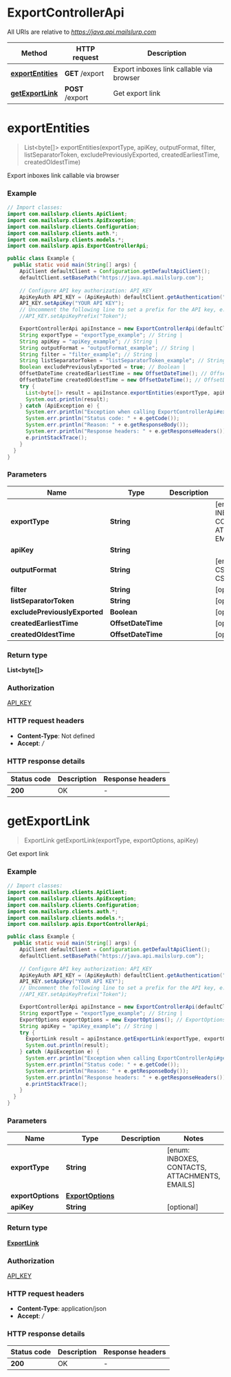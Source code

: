 # ExportControllerApi

All URIs are relative to *https://java.api.mailslurp.com*

Method | HTTP request | Description
------------- | ------------- | -------------
[**exportEntities**](ExportControllerApi#exportEntities) | **GET** /export | Export inboxes link callable via browser
[**getExportLink**](ExportControllerApi#getExportLink) | **POST** /export | Get export link


<a name="exportEntities"></a>
# **exportEntities**
> List&lt;byte[]&gt; exportEntities(exportType, apiKey, outputFormat, filter, listSeparatorToken, excludePreviouslyExported, createdEarliestTime, createdOldestTime)

Export inboxes link callable via browser

### Example
```java
// Import classes:
import com.mailslurp.clients.ApiClient;
import com.mailslurp.clients.ApiException;
import com.mailslurp.clients.Configuration;
import com.mailslurp.clients.auth.*;
import com.mailslurp.clients.models.*;
import com.mailslurp.apis.ExportControllerApi;

public class Example {
  public static void main(String[] args) {
    ApiClient defaultClient = Configuration.getDefaultApiClient();
    defaultClient.setBasePath("https://java.api.mailslurp.com");
    
    // Configure API key authorization: API_KEY
    ApiKeyAuth API_KEY = (ApiKeyAuth) defaultClient.getAuthentication("API_KEY");
    API_KEY.setApiKey("YOUR API KEY");
    // Uncomment the following line to set a prefix for the API key, e.g. "Token" (defaults to null)
    //API_KEY.setApiKeyPrefix("Token");

    ExportControllerApi apiInstance = new ExportControllerApi(defaultClient);
    String exportType = "exportType_example"; // String | 
    String apiKey = "apiKey_example"; // String | 
    String outputFormat = "outputFormat_example"; // String | 
    String filter = "filter_example"; // String | 
    String listSeparatorToken = "listSeparatorToken_example"; // String | 
    Boolean excludePreviouslyExported = true; // Boolean | 
    OffsetDateTime createdEarliestTime = new OffsetDateTime(); // OffsetDateTime | 
    OffsetDateTime createdOldestTime = new OffsetDateTime(); // OffsetDateTime | 
    try {
      List<byte[]> result = apiInstance.exportEntities(exportType, apiKey, outputFormat, filter, listSeparatorToken, excludePreviouslyExported, createdEarliestTime, createdOldestTime);
      System.out.println(result);
    } catch (ApiException e) {
      System.err.println("Exception when calling ExportControllerApi#exportEntities");
      System.err.println("Status code: " + e.getCode());
      System.err.println("Reason: " + e.getResponseBody());
      System.err.println("Response headers: " + e.getResponseHeaders());
      e.printStackTrace();
    }
  }
}
```

### Parameters

Name | Type | Description  | Notes
------------- | ------------- | ------------- | -------------
 **exportType** | **String**|  | [enum: INBOXES, CONTACTS, ATTACHMENTS, EMAILS]
 **apiKey** | **String**|  |
 **outputFormat** | **String**|  | [enum: CSV_DEFAULT, CSV_EXCEL]
 **filter** | **String**|  | [optional]
 **listSeparatorToken** | **String**|  | [optional]
 **excludePreviouslyExported** | **Boolean**|  | [optional]
 **createdEarliestTime** | **OffsetDateTime**|  | [optional]
 **createdOldestTime** | **OffsetDateTime**|  | [optional]

### Return type

**List&lt;byte[]&gt;**

### Authorization

[API_KEY](../README#API_KEY)

### HTTP request headers

 - **Content-Type**: Not defined
 - **Accept**: */*

### HTTP response details
| Status code | Description | Response headers |
|-------------|-------------|------------------|
**200** | OK |  -  |

<a name="getExportLink"></a>
# **getExportLink**
> ExportLink getExportLink(exportType, exportOptions, apiKey)

Get export link

### Example
```java
// Import classes:
import com.mailslurp.clients.ApiClient;
import com.mailslurp.clients.ApiException;
import com.mailslurp.clients.Configuration;
import com.mailslurp.clients.auth.*;
import com.mailslurp.clients.models.*;
import com.mailslurp.apis.ExportControllerApi;

public class Example {
  public static void main(String[] args) {
    ApiClient defaultClient = Configuration.getDefaultApiClient();
    defaultClient.setBasePath("https://java.api.mailslurp.com");
    
    // Configure API key authorization: API_KEY
    ApiKeyAuth API_KEY = (ApiKeyAuth) defaultClient.getAuthentication("API_KEY");
    API_KEY.setApiKey("YOUR API KEY");
    // Uncomment the following line to set a prefix for the API key, e.g. "Token" (defaults to null)
    //API_KEY.setApiKeyPrefix("Token");

    ExportControllerApi apiInstance = new ExportControllerApi(defaultClient);
    String exportType = "exportType_example"; // String | 
    ExportOptions exportOptions = new ExportOptions(); // ExportOptions | 
    String apiKey = "apiKey_example"; // String | 
    try {
      ExportLink result = apiInstance.getExportLink(exportType, exportOptions, apiKey);
      System.out.println(result);
    } catch (ApiException e) {
      System.err.println("Exception when calling ExportControllerApi#getExportLink");
      System.err.println("Status code: " + e.getCode());
      System.err.println("Reason: " + e.getResponseBody());
      System.err.println("Response headers: " + e.getResponseHeaders());
      e.printStackTrace();
    }
  }
}
```

### Parameters

Name | Type | Description  | Notes
------------- | ------------- | ------------- | -------------
 **exportType** | **String**|  | [enum: INBOXES, CONTACTS, ATTACHMENTS, EMAILS]
 **exportOptions** | [**ExportOptions**](ExportOptions)|  |
 **apiKey** | **String**|  | [optional]

### Return type

[**ExportLink**](ExportLink)

### Authorization

[API_KEY](../README#API_KEY)

### HTTP request headers

 - **Content-Type**: application/json
 - **Accept**: */*

### HTTP response details
| Status code | Description | Response headers |
|-------------|-------------|------------------|
**200** | OK |  -  |


